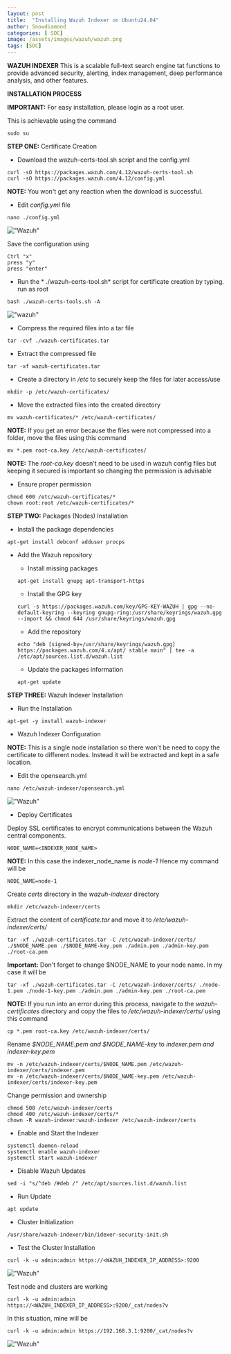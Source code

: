 ```yaml
---
layout: post
title:  "Installing Wazuh Indexer on Ubuntu24.04"
author: Snowdiamond
categories: [ SOC]
image: /assets/images/wazuh/wazuh.png
tags: [SOC]
---
```

**WAZUH INDEXER**
This is a scalable full-text search engine tat functions to provide advanced security, alerting, index management, deep performance analysis, and other features.

**INSTALLATION PROCESS**

**IMPORTANT:** For easy installation, please login as a root user.

This is achievable using the command 

```
sudo su
```

**STEP ONE:** Certificate Creation

- Download the wazuh-certs-tool.sh script and the config.yml
```
curl -sO https://packages.wazuh.com/4.12/wazuh-certs-tool.sh
curl -sO https://packages.wazuh.com/4.12/config.yml
```
**NOTE:** You won't get any reaction when the download is successful.

- Edit *config.yml* file 

```
nano ./config.yml
```
!["Wazuh"](/assets/images/wazuh/indexer-config.png)

Save the configuration using 

```
Ctrl "x"
press "y"
press "enter"
```

- Run the * ./wazuh-certs-tool.sh* script for certificate creation by typing. run as root

```
bash ./wazuh-certs-tools.sh -A
```
!["wazuh"](/assets/images/wazuh/cert-creation.png)

- Compress the required files into a tar file

```
tar -cvf ./wazuh-certificates.tar
```
- Extract the compressed file

```
tar -xf wazuh-certificates.tar
```
- Create a directory in */etc* to securely keep the files for later access/use
```
mkdir -p /etc/wazuh-certificates/
```
- Move the extracted files into the created directory
```
mv wazuh-certificates/* /etc/wazuh-certificates/
```
**NOTE:** If you get an error because the files were not compressed into a folder, move the files using this command 

```
mv *.pem root-ca.key /etc/wazuh-certificates/

```
**NOTE:** The *root-ca.key* doesn't need to be used in wazuh config files but keeping it secured is important so changing the permission is advisable 

- Ensure proper permission
```
chmod 600 /etc/wazuh-certificates/*
chown root:root /etc/wazuh-certificates/*
```

**STEP TWO:** Packages (Nodes) Installation

- Install the package dependencies 

```
apt-get install debconf adduser procps
```

- Add the Wazuh repository
    - Install missing packages 
    ```
    apt-get install gnupg apt-transport-https
    ```
    - Install the GPG key

    ```
    curl -s https://packages.wazuh.com/key/GPG-KEY-WAZUH | gpg --no-default-keyring --keyring gnupg-ring:/usr/share/keyrings/wazuh.gpg --import && chmod 644 /usr/share/keyrings/wazuh.gpg
    ```
    - Add the repository
    ```
    echo "deb [signed-by=/usr/share/keyrings/wazuh.gpg] https://packages.wazuh.com/4.x/apt/ stable main" | tee -a /etc/apt/sources.list.d/wazuh.list
    ```
    - Update the packages information
    ```
    apt-get update
    ```

**STEP THREE:** Wazuh Indexer Installation

- Run the Installation
```
apt-get -y install wazuh-indexer
```

- Wazuh Indexer Configuration

**NOTE:** This is a single node installation so there won't be need to copy the certificate to different nodes. Instead it will be extracted and kept in a safe location.

- Edit the opensearch.yml

```
nano /etc/wazuh-indexer/opensearch.yml
```

!["Wazuh"](/assets/images/wazuh/opensearch.png)

- Deploy Certificates

Deploy SSL certificates to encrypt communications between the Wazuh central components.

```
NODE_NAME=<INDEXER_NODE_NAME>
```

**NOTE:** In this case the indexer_node_name is *node-1*
Hence my command will be 

```
NODE_NAME=node-1
```

Create *certs* directory in the *wazuh-indexer* directory

```
mkdir /etc/wazuh-indexer/certs
```
Extract the content of *certificate.tar* and move it to */etc/wazuh-indexer/certs/* 

```
tar -xf ./wazuh-certificates.tar -C /etc/wazuh-indexer/certs/ ./$NODE_NAME.pem ./$NODE_NAME-key.pem ./admin.pem ./admin-key.pem ./root-ca.pem
```
**Important:** Don't forget to change $NODE_NAME to your node name. In my case it will be 

```
tar -xf ./wazuh-certificates.tar -C /etc/wazuh-indexer/certs/ ./node-1.pem ./node-1-key.pem ./admin.pem ./admin-key.pem ./root-ca.pem
```

**NOTE:** If you run into an error during this process, navigate to the *wazuh-certificates* directory and copy the files to */etc/wazuh-indexer/certs/* using this command

```
cp *.pem root-ca.key /etc/wazuh-indexer/certs/
```

Rename *$NODE_NAME.pem and $NODE_NAME-key* to *indexer.pem and indexer-key.pem*

```
mv -n /etc/wazuh-indexer/certs/$NODE_NAME.pem /etc/wazuh-indexer/certs/indexer.pem
mv -n /etc/wazuh-indexer/certs/$NODE_NAME-key.pem /etc/wazuh-indexer/certs/indexer-key.pem
```

Change permission and ownership

```
chmod 500 /etc/wazuh-indexer/certs
chmod 400 /etc/wazuh-indexer/certs/*
chown -R wazuh-indexer:wazuh-indexer /etc/wazuh-indexer/certs
```

- Enable and Start the Indexer

```
systemctl daemon-reload
systemctl enable wazuh-indexer
systemctl start wazuh-indexer
```

- Disable Wazuh Updates

```
sed -i "s/^deb /#deb /" /etc/apt/sources.list.d/wazuh.list
```
- Run Update

```
apt update
```

- Cluster Initialization

```
/usr/share/wazuh-indexer/bin/idexer-security-init.sh
```

- Test the Cluster Installation

```
curl -k -u admin:admin https://<WAZUH_INDEXER_IP_ADDRESS>:9200
```
!["Wazuh"](/assets/images/wazuh/test-output.png)

Test node and clusters are working

```
curl -k -u admin:admin https://<WAZUH_INDEXER_IP_ADDRESS>:9200/_cat/nodes?v
```
In this situation, mine will be 

```
curl -k -u admin:admin https://192.168.3.1:9200/_cat/nodes?v
```

!["Wazuh"](/assets/images/wazuh/node-check-result.png)